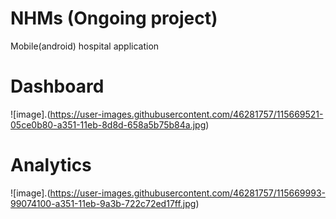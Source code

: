 # NHMs (Ongoing project)
Mobile(android) hospital application

# Dashboard
![image].(https://user-images.githubusercontent.com/46281757/115669521-05ce0b80-a351-11eb-8d8d-658a5b75b84a.jpg)

# Analytics
![image].(https://user-images.githubusercontent.com/46281757/115669993-99074100-a351-11eb-9a3b-722c72ed17ff.jpg)
